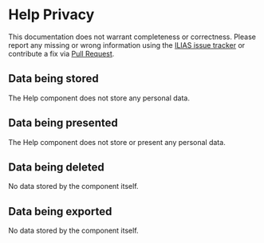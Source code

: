 # Help Privacy

This documentation does not warrant completeness or correctness. Please report any
missing or wrong information using the [ILIAS issue tracker](https://mantis.ilias.de)
or contribute a fix via [Pull Request](../../docs/development/contributing.md#pull-request-to-the-repositories).

## Data being stored

The Help component does not store any personal data.

## Data being presented

The Help component does not store or present any personal data.
 
## Data being deleted

No data stored by the component itself.

## Data being exported

No data stored by the component itself.